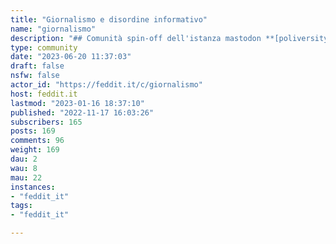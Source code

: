 ```yaml
---
title: "Giornalismo e disordine informativo" 
name: "giornalismo"
description: "## Comunità spin-off dell'istanza mastodon **[poliversity.it](https://poliversity.it)** dedicata alla discussione su giornalismo, giornalisti, censura, whistleblowing, disinformazione e disordine informativo.Valgono le regole della comunità feddit.it. La menzione di fakenews è consentita **se e solo se contestualizzata e preceduta dall'hashtag #fakenews**.Nel dubbio su cosa sia disinformazione e fakenews, è possibile fare riferimento ai servizi antibufala e alle blacklist più note (Bufale.net, Butac.it, Davidpuente.it).La moderazione di questa comunità, almeno nei primi tempi, sarà alquanto rigida per evitare che venga utilizzata al fine di generare disinformazione.> QUESTA COMUNITA' **NON E' DEDICATA ALLA PUBBLICAZIONE DI QUALSIASI NOTIZIA**, MA SOLO DI NOTIZIE LEGATE ALL'OGGETTO DELLA COMUNITA'!# La pubblicazione di notizie su argomenti specifici potrà [avvenire nelle altre comunità](https://feddit.it/communities):Ricordiamo in particolare:- [Notizie importanti o curiose dall'Italia e dal mondo](https://feddit.it/c/news)- Politica e società [Politica interna, europea e internazionale](https://feddit.it/c/politica), [Lavoro](https://feddit.it/c/lavoro), [Pirati](https://feddit.it/c/pirati), [Fediverso](https://feddit.it/c/fediverso), [Degooglizzazione](https://feddit.it/c/devol)- Scienza, cultura e culture [Scienza](https://feddit.it/c/scienza), [Astronomia](https://feddit.it/c/astronomia), [Alternative software](https://feddit.it/c/lealternative), [Etica digitale](https://feddit.it/c/eticadigitale), ([Giappone](https://feddit.it/c/giappone), [Libri](https://feddit.it/c/libri),  [Energia](https://feddit.it/c/energia), [Musica](https://feddit.it/c/musica), [Aviazione](https://feddit.it/c/aviazione)- Passatempi e divertimento: [Fumetti](https://feddit.it/c/fumetti), [Retrogaming](https://feddit.it/c/retrogaming), [Videogiochi](https://feddit.it/c/videogiochi), [Giochi di Ruolo](https://feddit.it/c/gdr), [TV e CInema](https://feddit.it/c/cinema_serietv)"
type: community
date: "2023-06-20 11:37:03"
draft: false
nsfw: false
actor_id: "https://feddit.it/c/giornalismo"
host: feddit.it
lastmod: "2023-01-16 18:37:10"
published: "2022-11-17 16:03:26"
subscribers: 165
posts: 169
comments: 96
weight: 169
dau: 2
wau: 8
mau: 22
instances:
- "feddit_it"
tags: 
- "feddit_it"

---
```

